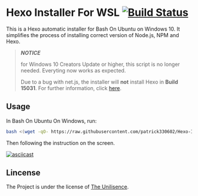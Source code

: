 # Hexo Installer For WSL [![Build Status](https://travis-ci.org/patrick330602/Hexo-Installer-For-WSL.svg?branch=master)](https://travis-ci.org/patrick330602/Hexo-Installer-For-WSL)

This is a Hexo automatic installer for Bash On Ubuntu on Windows 10. It simplifies the process of installing correct version of Node.js, NPM and Hexo.

> ***NOTICE***
>
> for Windows 10 Creators Update or higher, this script is no longer needed. Everyting now works as expected.
>
> Due to a bug with net.js, the installer will **not** install Hexo in **Build 15031**. For further information, click [here](https://github.com/Microsoft/BashOnWindows/issues/1689).
  
## Usage

In Bash On Ubuntu On Windows, run:
```sh
bash <(wget -qO- https://raw.githubusercontent.com/patrick330602/Hexo-Installer-For-WSL/master/hexo.sh)
```
Then following the instruction on the screen.

[![asciicast](https://asciinema.org/a/a32cmgpfttmlwmyjohfn0xltf.png)](https://asciinema.org/a/a32cmgpfttmlwmyjohfn0xltf)

## Lincense

The Project is under the license of [The Unilisence](https://raw.githubusercontent.com/patrick330602/Hexo-Installer-For-WSL/master/LICENSE). 
